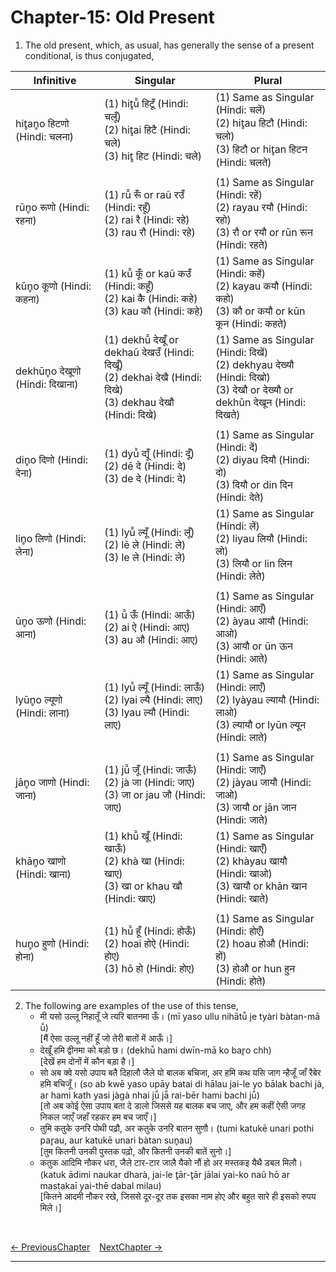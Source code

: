 # Chapter-15: Old Present

1. The old present, which, as usual, has generally the sense of a present conditional, is thus conjugated,

| Infinitive | Singular | Plural |
| ------------- | ------------- | ------------- |
| hit̥an̥o हिटणो (Hindi: चलना) | (1) hit̥ū̃ हिटूँ (Hindi: चलूँ)<br>(2) hit̥ai हिटै (Hindi: चले)<br>(3) hit̥ हिट (Hindi: चले) | (1) Same as Singular (Hindi: चलें)<br>(2) hit̥au हिटौ (Hindi: चलो)<br>(3) हिटौ or hit̥an हिटन (Hindi: चलते) |
|  |  |  |
| rūn̥o रूणो (Hindi: रहना) | (1) rū̃ रूँ or raũ रउँ (Hindi: रहूँ)<br>(2) rai रै (Hindi: रहे)<br>(3) rau रौ (Hindi: रहे) | (1) Same as Singular (Hindi: रहें)<br>(2) rayau रयौ (Hindi: रहो)<br>(3) रौ or रयौ or rūn रून (Hindi: रहते) |
| kūn̥o कूणो (Hindi: कहना) | (1) kū̃ कूँ or kaũ कउँ (Hindi: कहूँ)<br>(2) kai कै (Hindi: कहे)<br>(3) kau कौ (Hindi: कहे) | (1) Same as Singular (Hindi: कहें)<br>(2) kayau कयौ (Hindi: कहो)<br>(3) कौ or कयौ or kūn कून (Hindi: कहते) |
| dekhūn̥o देखूणो (Hindi: दिखाना) | (1) dekhū̃ देखूँ or dekhaũ देखउँ (Hindi: दिखूँ)<br>(2) dekhai देखै (Hindi: दिखे)<br>(3) dekhau देखौ (Hindi: दिखे) | (1) Same as Singular (Hindi: दिखें)<br>(2) dekhyau देख्यौ (Hindi: दिखो)<br>(3) देखौ or देख्यौ or dekhūn देखून (Hindi: दिखते) |
|  |  |  |
| din̥o दिणो (Hindi: देना) | (1) dyū̃ द्यूँ (Hindi: दूँ)<br>(2) dē दे (Hindi: दे)<br>(3) de दे (Hindi: दे) | (1) Same as Singular (Hindi: दें)<br>(2) diyau दियौ (Hindi: दो)<br>(3) दियौ or din दिन (Hindi: देते) |
| lin̥o लिणो (Hindi: लेना) | (1) lyū̃ ल्यूँ (Hindi: लूँ)<br>(2) lē ले (Hindi: ले)<br>(3) le ले (Hindi: ले) | (1) Same as Singular (Hindi: लें)<br>(2) liyau लियौ (Hindi: लो)<br>(3) लियौ or lin लिन (Hindi: लेते) |
|  |  |  |
| ūn̥o ऊणो (Hindi: आना) | (1) ū̃ ऊँ (Hindi: आऊँ)<br>(2) ai ऐ (Hindi: आए)<br>(3) au औ (Hindi: आए) | (1) Same as Singular (Hindi: आएँ)<br>(2) àyau आयौ (Hindi: आओ)<br>(3) आयौ or ūn ऊन (Hindi: आते) |
| lyūn̥o ल्यूणो (Hindi: लाना) | (1) lyū̃ ल्यूँ (Hindi: लाऊँ)<br>(2) lyai ल्यै (Hindi: लाए)<br>(3) lyau ल्यौ (Hindi: लाए) | (1) Same as Singular (Hindi: लाएँ)<br>(2) lyàyau ल्यायौ (Hindi: लाओ)<br>(3) ल्यायौ or lyūn ल्यून (Hindi: लाते) |
|  |  |  |
| jān̥o जाणो (Hindi: जाना) | (1) jū̃ जूँ (Hindi: जाऊँ)<br>(2) jà जा (Hindi: जाए)<br>(3) जा or jau जौ (Hindi: जाए) | (1) Same as Singular (Hindi: जाएँ)<br>(2) jàyau जायौ (Hindi: जाओ)<br>(3) जायौ or jān जान (Hindi: जाते) |
| khān̥o खाणो (Hindi: खाना) | (1) khū̃ खूँ (Hindi: खाऊँ)<br>(2) khà खा (Hindi: खाए)<br>(3) खा or khau खौ (Hindi: खाए) | (1) Same as Singular (Hindi: खाएँ)<br>(2) khàyau खायौ (Hindi: खाओ)<br>(3) खायौ or khān खान (Hindi: खाते) |
|  |  |  |
| hun̥o हुणो (Hindi: होना) | (1) hū̃ हूँ (Hindi: होऊँ)<br>(2) hoai होऐ (Hindi: होए)<br>(3) hō हो (Hindi: होए) | (1) Same as Singular (Hindi: होएँ)<br>(2) hoau होऔ (Hindi: हों)<br>(3) होऔ or hun हुन (Hindi: होते) |

2. The following are examples of the use of this tense,<br>
   - मी यसो उल्लू निहातूँ जे त्यरि बातनमा ऊँ। (mī yaso ullu nihātū̃ je tyàri bàtan-mā ū̃)<br>
   [मैं ऐसा उल्लू नहीं हूँ जो तेरी बातों में आऊँ।]
   - देखूँ हमि द्वीनमा को बड़ो छ। (dekhū̃ hami dwīn-mā ko bar̥o chh)<br>
   [देखें हम दोनों में कौन बड़ा है।]
   - सो अब क्वे यसो उपाय बतै दिहालौ जैले यो बालक बचिजा, अर हमि कथ यसि जाग न्हैजूँ जाँ रैबेर हमि बचिजूँ। (so ab kwē yaso upāy batai di hālau jai-le yo bālak bachi jà, ar hami kath yasi jàgà nhai jū̃ jā̃ rai-bēr hami bachi jū̃)<br>
   [तो अब कोई ऐसा उपाय बता दे डालो जिससे यह बालक बच जाए, और हम कहीं ऐसी जगह निकल जाएँ जहाँ रहकर हम बच जाएँ।]
   - तुमि कतुके उनरि पोथी पढ़ौ, अर कतुके उनरि बातन सुणौ। (tumi katukē unari pothi par̥au, aur katukē unari bàtan sun̥au)<br>
   [तुम कितनी उनकी पुस्तक पढ़ो, और कितनी उनकी बातें सुनो।]
   - कतुक आदिमि नौकर धरा, जैले टार-टार जालै यैको नौं हो अर मस्तकइ यैथै डबल मिलौ। (katuk ādimi naukar dharà, jai-le t̥ār-t̥ār jālai yai-ko naũ hō ar mastakaī yai-thē dabal milau)<br>
   [कितने आदमी नौकर रखे, जिससे दूर-दूर तक इसका नाम होए और बहुत सारे ही इसको रुपय मिले।]

<br>

[<- PreviousChapter](/major/14_NounOfAgency.md) &ensp; [NextChapter ->](https://pages.github.com/)

---